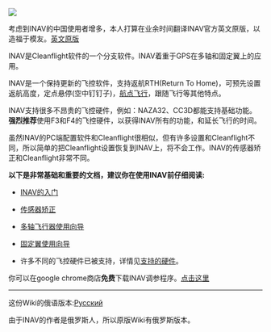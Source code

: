 ![](http://static.rcgroups.net/forums/attachments/6/1/0/3/7/6/a9088858-102-inav.png)

考虑到INAV的中国使用者增多，本人打算在业余时间翻译INAV官方英文原版，以造福于模友。[英文原版](https://github.com/iNavFlight/inav/wiki/)

INAV是Cleanflight软件的一个分支软件。INAV着重于GPS在多轴和固定翼上的应用。

INAV是一个保持更新的飞控软件，支持返航RTH(Return To Home)，可预先设置返航高度，定点悬停(空中钉钉子)，[航点飞行](https://github.com/iNavFlight/inav/wiki/iNavFlight-Missions)，跟随飞行等其他特点。

INAV支持很多不昂贵的飞控硬件，例如：NAZA32、CC3D都能支持基础功能。**强烈推荐**使用F3和F4的飞控硬件，以获得INAV所有的功能，和延长飞行的时间。

虽然INAV的PC端配置软件和Cleanflight很相似，但有许多设置和Cleanflight不同，所以简单的把Cleanflight设置恢复到INAV上，将不会工作。INAV的传感器矫正和Cleanflight非常不同。


**以下是非常基础和重要的文档，建议你在使用INAV前仔细阅读:**


- [INAV的入门](https://github.com/iNavFlight/inav/wiki/Getting-started-with-iNav)

- [传感器矫正](https://github.com/iNavFlight/inav/wiki/Sensor-calibration)

- [多轴飞行器使用向导](https://github.com/iNavFlight/inav/wiki/Multirotor-guide)

- [固定翼使用向导](https://github.com/iNavFlight/inav/wiki/Fixed-wing-guide)

- 许多不同的飞控硬件已被支持，详情见[支持的硬件](Supported-boards)。


你可以在google chrome商店**免费**下载INAV调参程序。[点击这里](https://chrome.google.com/webstore/detail/inav-configurator/fmaidjmgkdkpafmbnmigkpdnpdhopgel)

---
这份Wiki的俄语版本:[Русский](https://github.com/iNavFlight/ru_wiki/wiki)

由于INAV的作者是俄罗斯人，所以原版Wiki有俄罗斯版本。